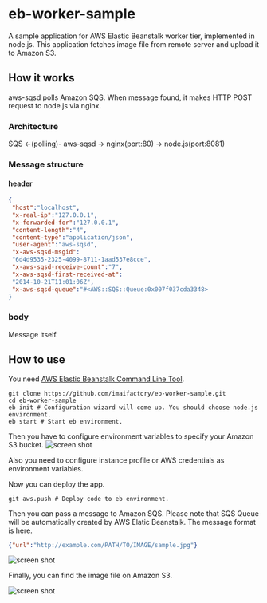 # eb-worker-sample

A sample application for AWS Elastic Beanstalk worker tier, implemented in node.js.
This application fetches image file from remote server and upload it to Amazon S3.

## How it works

aws-sqsd polls Amazon SQS. When message found, 
it makes HTTP POST request to node.js via nginx.

### Architecture

SQS <-(polling)- aws-sqsd -> nginx(port:80) -> node.js(port:8081)

### Message structure

#### header

```json
{
 "host":"localhost",
 "x-real-ip":"127.0.0.1",
 "x-forwarded-for":"127.0.0.1",
 "content-length":"4",
 "content-type":"application/json",
 "user-agent":"aws-sqsd",
 "x-aws-sqsd-msgid":
 "6d4d9535-2325-4099-8711-1aad537e8cce",
 "x-aws-sqsd-receive-count":"7",
 "x-aws-sqsd-first-received-at":
 "2014-10-21T11:01:06Z",
 "x-aws-sqsd-queue":"#<AWS::SQS::Queue:0x007f037cda3348>
}
```

### body

Message itself.

## How to use

You need [AWS Elastic Beanstalk Command Line Tool](https://github.com/imaifactory/eb-worker-sample.git).

```
git clone https://github.com/imaifactory/eb-worker-sample.git
cd eb-worker-sample
eb init # Configuration wizard will come up. You should choose node.js environment.
eb start # Start eb environment.
```

Then you have to configure environment variables to specify your Amazon S3 bucket.
![screen shot](https://raw.github.com/imaifactory/eb-worker-sample/master/assets/screenshot01.png)

Also you need to configure instance profile or AWS credentials as environment variables.

Now you can deploy the app.

```
git aws.push # Deploy code to eb environment.
```

Then you can pass a message to Amazon SQS.
Please note that SQS Queue will be automatically created by AWS Elatic Beanstalk.
The message format is here.

```json
{"url":"http://example.com/PATH/TO/IMAGE/sample.jpg"}
```

![screen shot](https://raw.github.com/imaifactory/eb-worker-sample/master/assets/screenshot02.png)

Finally, you can find the image file on Amazon S3.

![screen shot](https://raw.github.com/imaifactory/eb-worker-sample/master/assets/screenshot03.png)
